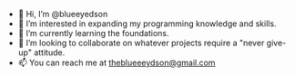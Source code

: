 - 👋 Hi, I’m @blueeyedson
- 👀 I’m interested in expanding my programming knowledge and skills. 
- 🌱 I’m currently learning the foundations. 
- 💞️ I’m looking to collaborate on whatever projects require a "never give-up" attitude.    
- 📫 You can reach me at theblueeeydson@gmail.com

<!---
blueeyedson/blueeyedson is a ✨ special ✨ repository because its `README.md` (this file) appears on your GitHub profile.
You can click the Preview link to take a look at your changes.
--->
